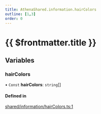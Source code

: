 ```yaml
---
title: AthenaShared.information.hairColors
outline: [1,3]
order: 0
---
```


# {{ $frontmatter.title }}


## Variables

### hairColors

• `Const` **hairColors**: `string`[]

#### Defined in

[shared/information/hairColors.ts:1](https://github.com/Stuyk/altv-athena/blob/94d0bf7/src/core/shared/information/hairColors.ts#L1)
